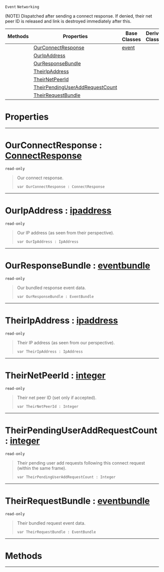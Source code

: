 `Event` `Networking`



(NOTE) Dispatched after sending a connect response. If denied, their net peer ID is released and link is destroyed immediately after this.

|Methods|Properties|Base Classes|Derived Classes|
|---|---|---|---|
| |[ OurConnectResponse](https://github.com/PlasmaEngine/PlasmaDocs/blob/master/code_reference/class_reference/netpeersentconnectresponse.markdown#ourconnectresponse-plasma)|[event](https://github.com/PlasmaEngine/PlasmaDocs/blob/master/code_reference/class_reference/event.markdown)| |
| |[ OurIpAddress](https://github.com/PlasmaEngine/PlasmaDocs/blob/master/code_reference/class_reference/netpeersentconnectresponse.markdown#ouripaddress-plasma-engine)| | |
| |[ OurResponseBundle](https://github.com/PlasmaEngine/PlasmaDocs/blob/master/code_reference/class_reference/netpeersentconnectresponse.markdown#ourresponsebundle-plasma-e)| | |
| |[ TheirIpAddress](https://github.com/PlasmaEngine/PlasmaDocs/blob/master/code_reference/class_reference/netpeersentconnectresponse.markdown#theiripaddress-plasma-engi)| | |
| |[ TheirNetPeerId](https://github.com/PlasmaEngine/PlasmaDocs/blob/master/code_reference/class_reference/netpeersentconnectresponse.markdown#theirnetpeerid-plasma-engi)| | |
| |[ TheirPendingUserAddRequestCount](https://github.com/PlasmaEngine/PlasmaDocs/blob/master/code_reference/class_reference/netpeersentconnectresponse.markdown#theirpendinguseraddreque)| | |
| |[ TheirRequestBundle](https://github.com/PlasmaEngine/PlasmaDocs/blob/master/code_reference/class_reference/netpeersentconnectresponse.markdown#theirrequestbundle-plasma)| | |


 #  Properties


---  
 #  OurConnectResponse : [ConnectResponse](https://github.com/PlasmaEngine/PlasmaDocs/blob/master/code_reference/enum_reference.markdown#connectresponse)

 `read-only`

> Our connect response.
> ``` lang=cpp, name=Lightning
> var OurConnectResponse : ConnectResponse


---  
 #  OurIpAddress : [ipaddress](https://github.com/PlasmaEngine/PlasmaDocs/blob/master/code_reference/class_reference/ipaddress.markdown)

 `read-only`

> Our IP address (as seen from their perspective).
> ``` lang=cpp, name=Lightning
> var OurIpAddress : IpAddress


---  
 #  OurResponseBundle : [eventbundle](https://github.com/PlasmaEngine/PlasmaDocs/blob/master/code_reference/class_reference/eventbundle.markdown)

 `read-only`

> Our bundled response event data.
> ``` lang=cpp, name=Lightning
> var OurResponseBundle : EventBundle


---  
 #  TheirIpAddress : [ipaddress](https://github.com/PlasmaEngine/PlasmaDocs/blob/master/code_reference/class_reference/ipaddress.markdown)

 `read-only`

> Their IP address (as seen from our perspective).
> ``` lang=cpp, name=Lightning
> var TheirIpAddress : IpAddress


---  
 #  TheirNetPeerId : [integer](https://github.com/PlasmaEngine/PlasmaDocs/blob/master/code_reference/lightning_base_types/integer.markdown)

 `read-only`

> Their net peer ID (set only if accepted).
> ``` lang=cpp, name=Lightning
> var TheirNetPeerId : Integer


---  
 #  TheirPendingUserAddRequestCount : [integer](https://github.com/PlasmaEngine/PlasmaDocs/blob/master/code_reference/lightning_base_types/integer.markdown)

 `read-only`

> Their pending user add requests following this connect request (within the same frame).
> ``` lang=cpp, name=Lightning
> var TheirPendingUserAddRequestCount : Integer


---  
 #  TheirRequestBundle : [eventbundle](https://github.com/PlasmaEngine/PlasmaDocs/blob/master/code_reference/class_reference/eventbundle.markdown)

 `read-only`

> Their bundled request event data.
> ``` lang=cpp, name=Lightning
> var TheirRequestBundle : EventBundle


---  
 #  Methods


---  
 

 